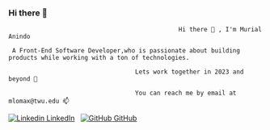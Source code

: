 ### Hi there 👋 

<!--
**twentymurial33/twentymurial33** is a ✨ _special_ ✨ repository because its `README.md` (this file) appears on your GitHub profile.

Here are some ideas to get you started:

Hi there 👋 , I'm Murial Anindo
- 👯 I’m looking to collaborate on startup projects 
- 💬 Ask me about anything
- 📫 How to reach me: mlomax@twu.edu | 713-962-0931
- 📫 Started https://medium.com/@mlomax_46744 
-->

                                                   Hi there 👋 , I'm Murial Anindo
                                                 
     A Front-End Software Developer,who is passionate about building products while working with a ton of technologies.
         
                                       Lets work together in 2023 and beyond 👯 
                                       
                                       You can reach me by email at mlomax@twu.edu 📫 
                                       
                                       
                                      

[![Linkedin](https://i.stack.imgur.com/gVE0j.png) LinkedIn](https://www.linkedin.com/in/murial-anindo/)
&nbsp;
[![GitHub](https://i.stack.imgur.com/tskMh.png) GitHub](https://github.com/twentymurial33/)
